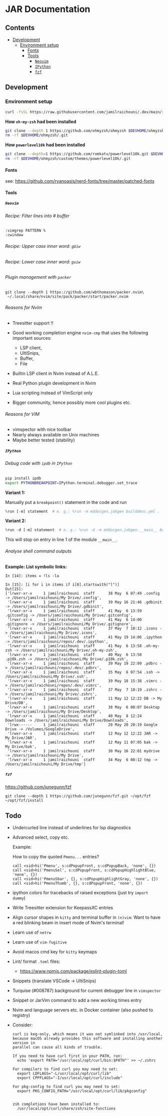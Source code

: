# JAR Documentation

## Contents

- [Development](#development)
  - [Environment setup](#environment-setup)
    - [Fonts](#fonts)
    - [Tools](#tools)
      - [`Neovim`](#neovim)
      - [`IPython`](#ipython)
      - [`fzf`](#fzf)

## Development

### Environment setup

```zsh
curl -fsSL https://raw.githubusercontent.com/jamilraichouni/.dev/main/install_macos.zsh | zsh
```

**How `oh-my-zsh` had been installed**

```sh
git clone --depth 1 https://github.com/ohmyzsh/ohmyzsh $DEVHOME/ohmyzsh
rm -rf $DEVHOME/ohmyzsh/.git
```

**How `powerlevel10k` had been installed**

```sh
git clone --depth=1 https://github.com/romkatv/powerlevel10k.git $DEVHOME/ohmyzsh/custom/themes/powerlevel10k
rm -rf $DEVHOME/ohmyzsh/custom/themes/powerlevel10k/.git
```

#### Fonts

see:
<https://github.com/ryanoasis/nerd-fonts/tree/master/patched-fonts>

#### Tools

##### `Neovim`

###### Recipe: Filter lines into # buffer

```vim
:vimgrep PATTERN %
:cwindow
```

###### Recipe: Upper case inner word: ```gUiw```

###### Recipe: Lower case inner word: ```guiw```

###### Plugin management with `packer`

```shell
git clone --depth 1 https://github.com/wbthomason/packer.nvim\
 ~/.local/share/nvim/site/pack/packer/start/packer.nvim
```

###### Reasons for Nvim

- Treesitter support !!
- Good working completion engine `nvim-cmp` that uses the following important sources:
  - LSP client,
  - UltiSnips,
  - Buffer,
  - File

- Builtin LSP client in Nvim instead of A.L.E.
- Real Python plugin development in Nvim
- Lua scripting instead of VimScript only
- Bigger community, hence possibly more cool plugins etc.

###### Reasons for VIM

- vimspector with nice toolbar
- Nearly always available on Unix machines
- Maybe better tested (stability)

##### `IPython`

###### Debug code with `ipdb` in `IPython`

```sh
pip install ipdb
export PYTHONBREAKPOINT=IPython.terminal.debugger.set_trace
```

**Variant 1:**

Manually put a `breakpoint()` statement in the code and run

```python
%run [-m] statement  # e. g.: %run -m mddocgen.jobgen builddesc.yml .
```

**Variant 2:**

```python
%run -d [-m] statement  # e. g.: %run -d -m mddocgen.jobgen.__main__ builddesc.yml .
```

This will stop on entry in line 1 of the module `__main__`.

###### Analyse shell command outputs

**Example: List symbolic links:**

```ipython
In [14]: items = !ls -la

In [15]: [i for i in items if i[0].startswith("l")]
Out[15]:
['lrwxr-xr-x     1 jamilraichouni  staff      38 May  6 07:49 .config -> /Users/jamilraichouni/My Drive/.config',
 'lrwxr-xr-x     1 jamilraichouni  staff      39 May 16 21:46 .gdbinit -> /Users/jamilraichouni/My Drive/.gdbinit',
 'lrwxr-xr-x     1 jamilraichouni  staff      41 May  6 13:59 .gitconfig -> /Users/jamilraichouni/My Drive/.gitconfig',
 'lrwxr-xr-x     1 jamilraichouni  staff      41 May  6 14:00 .gitignore -> /Users/jamilraichouni/My Drive/.gitignore',
 'lrwxr-xr-x     1 jamilraichouni  staff      37 May  7 10:12 .icons -> /Users/jamilraichouni/My Drive/.icons',
 'lrwxr-xr-x     1 jamilraichouni  staff      41 May 19 14:06 .ipython -> /Users/jamilraichouni/repos/.dev/.ipython',
 'lrwxr-xr-x     1 jamilraichouni  staff      41 May  6 13:58 .oh-my-zsh -> /Users/jamilraichouni/My Drive/.oh-my-zsh',
 'lrwxr-xr-x     1 jamilraichouni  staff      40 May  6 13:58 .p10k.zsh -> /Users/jamilraichouni/My Drive/.p10k.zsh',
 'lrwxr-xr-x     1 jamilraichouni  staff      39 May 19 22:09 .pdbrc -> /Users/jamilraichouni/repos/.dev/.pdbrc',
 'lrwxr-xr-x     1 jamilraichouni  staff      35 May  6 07:54 .ssh -> /Users/jamilraichouni/My Drive/.ssh',
 'lrwxr-xr-x     1 jamilraichouni  staff      39 May 18 15:38 .vimrc -> /Users/jamilraichouni/repos/.dev/.vimrc',
 'lrwxr-xr-x     1 jamilraichouni  staff      37 May  7 10:19 .zshrc -> /Users/jamilraichouni/My Drive/.zshrc',
 'lrwxr-xr-x     1 jamilraichouni  staff      11 May 12 12:22 DB -> My Drive/DB',
 'lrwxr-xr-x     1 jamilraichouni  staff      38 May  6 08:07 Desktop -> /Users/jamilraichouni/My Drive/Desktop',
 'lrwxr-xr-x     1 jamilraichouni  staff      40 May  8 12:24 Downloads -> /Users/jamilraichouni/My Drive/Downloads',
 'lrwx------     1 jamilraichouni  staff      20 May 20 20:19 Google Drive -> /Volumes/GoogleDrive',
 'lrwxr-xr-x     1 jamilraichouni  staff      12 May 12 12:22 JAR -> My Drive/JAR',
 'lrwxr-xr-x     1 jamilraichouni  staff      12 May 11 07:05 bak -> My Drive/bak',
 'lrwxr-xr-x     1 jamilraichouni  staff      30 May 16 22:01 mydrive -> /Users/jamilraichouni/My Drive',
 'lrwxr-xr-x     1 jamilraichouni  staff      34 May  6 08:12 tmp -> /Users/jamilraichouni/My Drive/tmp']
```

##### `fzf`

<https://github.com/junegunn/fzf>

```shell
git clone --depth 1 https://github.com/junegunn/fzf.git ~/opt/fzf
~/opt/fzf/install
```

## Todo

- Undercurled line instead of underlines for lsp diagnostics

- Advanced select, copy etc.

  Example:

  How to copy the quoted `Pmenu...` entries?

  ```vim
  call <sid>hi('Pmenu', s:cdPopupFront, s:cdPopupBack, 'none', {})
  call <sid>hi('PmenuSel', s:cdPopupFront, s:cdPopupHighlightBlue, 'none', {})
  call <sid>hi('PmenuSbar', {}, s:cdPopupHighlightGray, 'none', {})
  call <sid>hi('PmenuThumb', {}, s:cdPopupFront, 'none', {})
  ```

- ipython colors for tracebacks of raised exceptions (just try `import dummy`)

- Write Treesitter extension for KeepassXC entries

- Align cursor shapes in `kitty` and terminal buffer in `(n)vim`:
  Want to have a red blinking beam in insert mode of Nvim's terminal!

- Learn use of `netrw`

- Learn use of `vim-fugitive`

- Avoid macos cmd key for `kitty` keymaps

- Lint/ format `.toml` files:
  - <https://www.npmjs.com/package/eslint-plugin-toml>

- Snippets (translate VSCode -> UltiSnips)

- Turquise (#008787) background for current debugger line in `vimspector`

- Snippet or JarVim command to add a new working times entry

- Nvim and language servers etc. in Docker container (also pushed to registry)

- Consider:

  ```text
  curl is keg-only, which means it was not symlinked into /usr/local,
  because macOS already provides this software and installing another version in
  parallel can cause all kinds of trouble.

  If you need to have curl first in your PATH, run:
    echo 'export PATH="/usr/local/opt/curl/bin:$PATH"' >> ~/.zshrc

  For compilers to find curl you may need to set:
    export LDFLAGS="-L/usr/local/opt/curl/lib"
    export CPPFLAGS="-I/usr/local/opt/curl/include"

  For pkg-config to find curl you may need to set:
    export PKG_CONFIG_PATH="/usr/local/opt/curl/lib/pkgconfig"


  zsh completions have been installed to:
    /usr/local/opt/curl/share/zsh/site-functions
  ```
